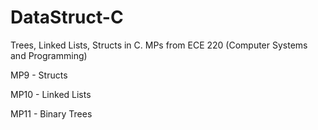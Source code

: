 # DataStruct-C
Trees, Linked Lists, Structs in C. MPs from ECE 220 (Computer Systems and Programming)

MP9 - Structs 

MP10 - Linked Lists

MP11 - Binary Trees

